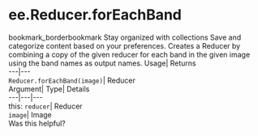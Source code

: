  
#  ee.Reducer.forEachBand 
bookmark_borderbookmark Stay organized with collections  Save and categorize content based on your preferences.
Creates a Reducer by combining a copy of the given reducer for each band in the given image using the band names as output names. 
Usage| Returns  
---|---  
`Reducer.forEachBand(image)`| Reducer  
Argument| Type| Details  
---|---|---  
this: `reducer`| Reducer  
`image`| Image  
Was this helpful?
